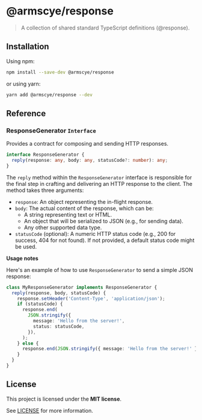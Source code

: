 # @armscye/response

> A collection of shared standard TypeScript definitions (@response).

## Installation

Using npm:

```sh
npm install --save-dev @armscye/response
```

or using yarn:

```sh
yarn add @armscye/response --dev
```

## Reference

### ResponseGenerator `Interface`

Provides a contract for composing and sending HTTP responses.

```ts
interface ResponseGenerator {
  reply(response: any, body: any, statusCode?: number): any;
}
```

The `reply` method within the `ResponseGenerator` interface is responsible for the final step in crafting and delivering an HTTP response to the client. The method takes three arguments:

- `response`: An object representing the in-flight response.
- `body`: The actual content of the response, which can be:
  - A string representing text or HTML.
  - An object that will be serialized to JSON (e.g., for sending data).
  - Any other supported data type.
- `statusCode` (optional): A numeric HTTP status code (e.g., 200 for success, 404 for not found). If not provided, a default status code might be used.

**Usage notes**

Here's an example of how to use `ResponseGenerator` to send a simple JSON response:

```ts
class MyResponseGenerator implements ResponseGenerator {
  reply(response, body, statusCode) {
    response.setHeader('Content-Type', 'application/json');
    if (statusCode) {
      response.end(
        JSON.stringify({
          message: 'Hello from the server!',
          status: statusCode,
        }),
      );
    } else {
      response.end(JSON.stringify({ message: 'Hello from the server!' }));
    }
  }
}
```

## License

This project is licensed under the **MIT license**.

See [LICENSE](LICENSE) for more information.
